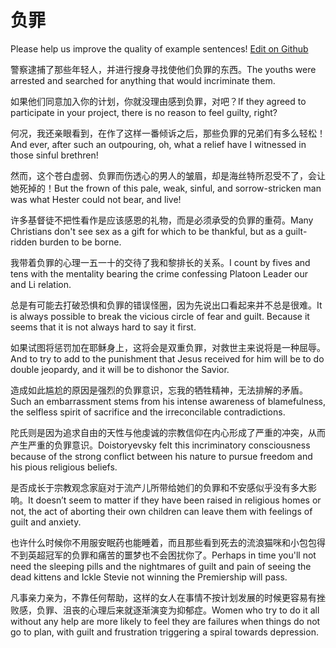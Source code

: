 # 负罪

Please help us improve the quality of example sentences! [Edit on Github](https://github.com/jiyushe/jiyu-example-sentence-source/blob/main/chinese/fuzui.md)

<p><span class="chinese">警察逮捕了那些年轻人，并进行搜身寻找使他们负罪的东西。</span><span class="english">The youths were arrested and searched for anything that would incriminate them.</span></p>

<p><span class="chinese">如果他们同意加入你的计划，你就没理由感到负罪，对吧？</span><span class="english">If they agreed to participate in your project, there is no reason to feel guilty, right?</span></p>

<p><span class="chinese">何况，我还亲眼看到，在作了这样一番倾诉之后，那些负罪的兄弟们有多么轻松！</span><span class="english">And ever, after such an outpouring, oh, what a relief have I witnessed in those sinful brethren!</span></p>

<p><span class="chinese">然而，这个苍白虚弱、负罪而伤透心的男人的皱眉，却是海丝特所忍受不了，会让她死掉的！</span><span class="english">But the frown of this pale, weak, sinful, and sorrow-stricken man was what Hester could not bear, and live!</span></p>

<p><span class="chinese">许多基督徒不把性看作是应该感恩的礼物，而是必须承受的负罪的重荷。</span><span class="english">Many Christians don't see sex as a gift for which to be thankful, but as a guilt-ridden burden to be borne.</span></p>

<p><span class="chinese">我带着负罪的心理一五一十的交待了我和黎排长的关系。</span><span class="english">I count by fives and tens with the mentality bearing the crime confessing Platoon Leader our and Li relation.</span></p>

<p><span class="chinese">总是有可能去打破恐惧和负罪的错误怪圈，因为先说出口看起来并不总是很难。</span><span class="english">It is always possible to break the vicious circle of fear and guilt. Because it seems that it is not always hard to say it first.</span></p>

<p><span class="chinese">如果试图将惩罚加在耶稣身上，这将会是双重负罪，对救世主来说将是一种屈辱。</span><span class="english">And to try to add to the punishment that Jesus received for him will be to do double jeopardy, and it will be to dishonor the Savior.</span></p>

<p><span class="chinese">造成如此尴尬的原因是强烈的负罪意识，忘我的牺牲精神，无法排解的矛盾。</span><span class="english">Such an embarrassment stems from his intense awareness of blamefulness, the selfless spirit of sacrifice and the irreconcilable contradictions.</span></p>

<p><span class="chinese">陀氏则是因为追求自由的天性与他虔诚的宗教信仰在内心形成了严重的冲突，从而产生严重的负罪意识。</span><span class="english">Doistoryevsky felt this incriminatory consciousness because of the strong conflict between his nature to pursue freedom and his pious religious beliefs.</span></p>

<p><span class="chinese">是否成长于宗教观念家庭对于流产儿所带给她们的负罪和不安感似乎没有多大影响。</span><span class="english">It doesn’t seem to matter if they have been raised in religious homes or not, the act of aborting their own children can leave them with feelings of guilt and anxiety.</span></p>

<p><span class="chinese">也许什么时候你不用服安眠药也能睡着，而且那些看到死去的流浪猫咪和小包包得不到英超冠军的负罪和痛苦的噩梦也不会困扰你了。</span><span class="english">Perhaps in time you'll not need the sleeping pills and the nightmares of guilt and pain of seeing the dead kittens and Ickle Stevie not winning the Premiership will pass.</span></p>

<p><span class="chinese">凡事亲力亲为，不靠任何帮助，这样的女人在事情不按计划发展的时候更容易有挫败感，负罪、沮丧的心理后来就逐渐演变为抑郁症。</span><span class="english">Women who try to do it all without any help are more likely to feel they are failures when things do not go to plan, with guilt and frustration triggering a spiral towards depression.</span></p>

